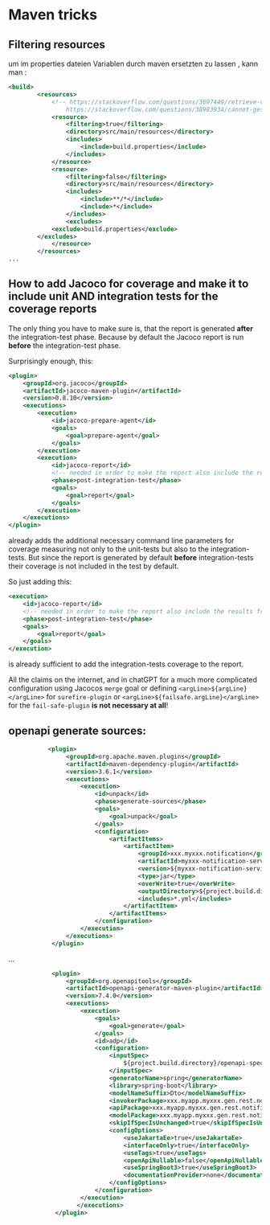 # Maven tricks
## Filtering resources
um im properties dateien Variablen durch maven ersetzten zu lassen , kann man : 
```xml
<build>
		<resources>
			<!-- https://stackoverflow.com/questions/3697449/retrieve-version-from-maven-pom-xml-in-code/41791885 
				https://stackoverflow.com/questions/38983934/cannot-get-maven-project-version-property-in-a-spring-application-with-value -->
			<resource>
				<filtering>true</filtering>
				<directory>src/main/resources</directory>
				<includes>
					<include>build.properties</include>
				</includes>
			</resource>
			<resource>
				<filtering>false</filtering>
				<directory>src/main/resources</directory>
				<includes>
					<include>**/*</include>
					<include>*</include>
				</includes>
				<excludes>
            <exclude>build.properties</exclude>
        </excludes>
			</resource>
		</resources>
...
```

## How to add Jacoco for coverage and make it to include unit AND integration tests for the coverage reports

The only thing you have to make sure is, that the report is generated **after** the integration-test phase. 
Because by default the Jacoco report is run **before** the integration-test phase.

Surprisingly enough, this: 
```xml
<plugin>
	<groupId>org.jacoco</groupId>
	<artifactId>jacoco-maven-plugin</artifactId>
	<version>0.8.10</version>
	<executions>
		<execution>
			<id>jacoco-prepare-agent</id>
			<goals>
				<goal>prepare-agent</goal>
			</goals>
		</execution>
		<execution>
			<id>jacoco-report</id>
			<!-- needed in order to make the report also include the results from the integration tests -->
			<phase>post-integration-test</phase>
			<goals>
				<goal>report</goal>
			</goals>
		</execution>
	</executions>
</plugin>
```
already adds the additional necessary command line parameters for coverage measuring  not only to the unit-tests but also to the integration-tests. But since the report is generated by default **before** integration-tests their coverage is not included in the test by default.

So just adding this: 
```xml
<execution>
	<id>jacoco-report</id>
	<!-- needed in order to make the report also include the results from the integration tests -->
	<phase>post-integration-test</phase>
	<goals>
		<goal>report</goal>
	</goals>
</execution>
```


is already sufficient to add the integration-tests coverage to the report. 

All the claims on the internet, and in chatGPT for a much more complicated configuration using Jacocos `merge` goal or  defining `<argLine>${argLine}</argLine>` for `surefire-plugin` or `<argLine>${failsafe.argLine}</argLine>` for the `fail-safe-plugin` **is not necessary at all**!
## openapi generate sources: 
```xml
           <plugin>
                <groupId>org.apache.maven.plugins</groupId>
                <artifactId>maven-dependency-plugin</artifactId>
                <version>3.6.1</version>
                <executions>
                    <execution>
                        <id>unpack</id>
                        <phase>generate-sources</phase>
                        <goals>
                            <goal>unpack</goal>
                        </goals>
                        <configuration>
                            <artifactItems>
                                <artifactItem>
                                    <groupId>xxx.myxxx.notification</groupId>
                                    <artifactId>myxxx-notification-service-contracts</artifactId>
                                    <version>${myxxx-notification-service-contracts.version}</version>
                                    <type>jar</type>
                                    <overWrite>true</overWrite>
                                    <outputDirectory>${project.build.directory}/openapi-specs</outputDirectory>
                                    <includes>*.yml</includes>
                                </artifactItem>
                            </artifactItems>
                        </configuration>
                    </execution>
                </executions>
            </plugin>
```
...
```xml
            <plugin>
                <groupId>org.openapitools</groupId>
                <artifactId>openapi-generator-maven-plugin</artifactId>
                <version>7.4.0</version>
                <executions>
                    <execution>
                        <goals>
                            <goal>generate</goal>
                        </goals>
                        <id>adp</id>
                        <configuration>
                            <inputSpec>
                                ${project.build.directory}/openapi-specs/myxxx-notification-app-definition-openapi.yml
                            </inputSpec>
                            <generatorName>spring</generatorName>
                            <library>spring-boot</library>
                            <modelNameSuffix>Dto</modelNameSuffix>
                            <invokerPackage>xxx.myapp.myxxx.gen.rest.notification.api</invokerPackage>
                            <apiPackage>xxx.myapp.myxxx.gen.rest.notification.api</apiPackage>
                            <modelPackage>xxx.myapp.myxxx.gen.rest.notification.api</modelPackage>
                            <skipIfSpecIsUnchanged>true</skipIfSpecIsUnchanged>
                            <configOptions>
                                <useJakartaEe>true</useJakartaEe>
                                <interfaceOnly>true</interfaceOnly>
                                <useTags>true</useTags>
                                <openApiNullable>false</openApiNullable>
                                <useSpringBoot3>true</useSpringBoot3>
                                <documentationProvider>none</documentationProvider>
                            </configOptions>
                        </configuration>
                    </execution>
                   </executions>
             </plugin>
```
